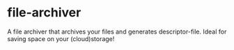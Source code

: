 # file-archiver
A file archiver that archives your files and generates descriptor-file. Ideal for saving space on your (cloud)storage!
